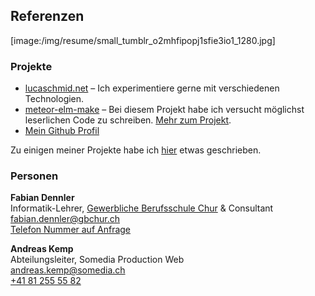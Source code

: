 ## Referenzen

[image:/img/resume/small_tumblr_o2mhfipopj1sfie3io1_1280.jpg]

### Projekte

* [lucaschmid.net](https://github.com/Kriegslustig/lucaschmid.net) – Ich experimentiere gerne mit verschiedenen Technologien.
* [meteor-elm-make](https://github.com/Kriegslustig/meteor-elm-make) – Bei diesem Projekt habe ich versucht möglichst leserlichen Code zu schreiben. [Mehr zum Projekt](https://lucaschmid.net/projects#theelmmakemeteorpackage).
* [Mein Github Profil](https://github.com/Kriegslustig)

Zu einigen meiner Projekte habe ich [hier](https://lucaschmid.net/projects) etwas geschrieben.

### Personen

**Fabian Dennler**<br />
Informatik-Lehrer, [Gewerbliche Berufsschule Chur](http://gbchur.ch/) & Consultant<br />
[fabian.dennler@gbchur.ch](mailto:fabian.dennler@gbchur.ch)<br />
[Telefon Nummer auf Anfrage](mailto:root@lucaschmid.me)

**Andreas Kemp**<br />
Abteilungsleiter, Somedia Production Web<br />
[andreas.kemp@somedia.ch](mailto:andreas.kemp@somedia.ch)<br />
[+41 81 255 55 82](tel:+41812555582)



